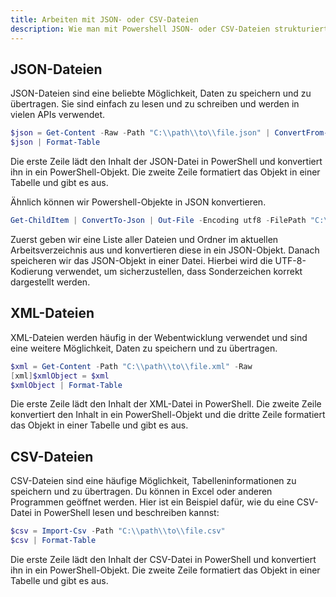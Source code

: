```yaml
---
title: Arbeiten mit JSON- oder CSV-Dateien
description: Wie man mit Powershell JSON- oder CSV-Dateien strukturiert ausliest.
---
```


## JSON-Dateien

JSON-Dateien sind eine beliebte Möglichkeit, Daten zu speichern und zu übertragen. Sie sind einfach zu lesen und zu schreiben und werden in vielen APIs verwendet.

```powershell
$json = Get-Content -Raw -Path "C:\\path\\to\\file.json" | ConvertFrom-Json
$json | Format-Table
```

Die erste Zeile lädt den Inhalt der JSON-Datei in PowerShell und konvertiert ihn in ein PowerShell-Objekt. Die zweite Zeile formatiert das Objekt in einer Tabelle und gibt es aus.

Ähnlich können wir Powershell-Objekte in JSON konvertieren.

```powershell
Get-ChildItem | ConvertTo-Json | Out-File -Encoding utf8 -FilePath "C:\\\\path\\\\to\\\\output.json"
```

Zuerst geben wir eine Liste aller Dateien und Ordner im aktuellen Arbeitsverzeichnis aus und konvertieren diese in ein JSON-Objekt. Danach speicheren wir das JSON-Objekt in einer Datei. Hierbei wird die UTF-8-Kodierung verwendet, um sicherzustellen, dass Sonderzeichen korrekt dargestellt werden.

## XML-Dateien

XML-Dateien werden häufig in der Webentwicklung verwendet und sind eine weitere Möglichkeit, Daten zu speichern und zu übertragen.

```powershell
$xml = Get-Content -Path "C:\\path\\to\\file.xml" -Raw
[xml]$xmlObject = $xml
$xmlObject | Format-Table
```

Die erste Zeile lädt den Inhalt der XML-Datei in PowerShell. Die zweite Zeile konvertiert den Inhalt in ein PowerShell-Objekt und die dritte Zeile formatiert das Objekt in einer Tabelle und gibt es aus.

## CSV-Dateien

CSV-Dateien sind eine häufige Möglichkeit, Tabelleninformationen zu speichern und zu übertragen. Du können in Excel oder anderen Programmen geöffnet werden. Hier ist ein Beispiel dafür, wie du eine CSV-Datei in PowerShell lesen und beschreiben kannst:

```powershell
$csv = Import-Csv -Path "C:\\path\\to\\file.csv"
$csv | Format-Table
```

Die erste Zeile lädt den Inhalt der CSV-Datei in PowerShell und konvertiert ihn in ein PowerShell-Objekt. Die zweite Zeile formatiert das Objekt in einer Tabelle und gibt es aus.